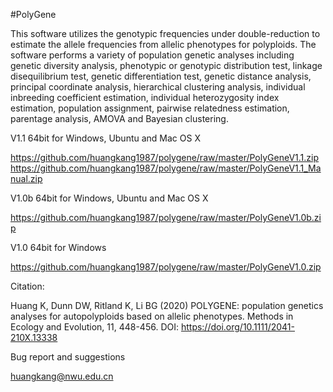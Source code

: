 #PolyGene

This software utilizes the genotypic frequencies under double-reduction to estimate the allele frequencies from allelic phenotypes for polyploids. The software performs a variety of population genetic analyses including genetic diversity analysis, phenotypic or genotypic distribution test, linkage disequilibrium test, genetic differentiation test, genetic distance analysis, principal coordinate analysis, hierarchical clustering analysis, individual inbreeding coefficient estimation, individual heterozygosity index estimation, population assignment, pairwise relatedness estimation, parentage analysis, AMOVA and Bayesian clustering. 


V1.1 64bit for Windows, Ubuntu and Mac OS X

https://github.com/huangkang1987/polygene/raw/master/PolyGeneV1.1.zip
https://github.com/huangkang1987/polygene/raw/master/PolyGeneV1.1_Manual.zip


V1.0b 64bit for Windows, Ubuntu and Mac OS X

https://github.com/huangkang1987/polygene/raw/master/PolyGeneV1.0b.zip


V1.0 64bit for Windows

https://github.com/huangkang1987/polygene/raw/master/PolyGeneV1.0.zip


Citation:

Huang K, Dunn DW, Ritland K, Li BG (2020) POLYGENE: population genetics analyses for autopolyploids based on allelic phenotypes. Methods in Ecology and Evolution, 11, 448-456. DOI: https://doi.org/10.1111/2041-210X.13338


Bug report and suggestions

huangkang@nwu.edu.cn
